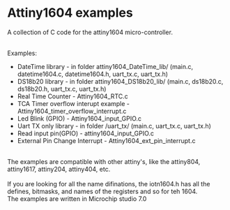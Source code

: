 # Attiny1604 examples<br />
A collection of C code for the attiny1604 micro-controller. <br />
<br />
<p>Examples:</p>
<ul>
<li>DateTime library - in folder attiny1604_DateTime_lib/ (main.c, datetime1604.c, datetime1604.h, uart_tx.c, uart_tx.h) </li>
<li>DS18b20 library - in folder attiny1604_DS18b20_lib/ (main.c, ds18b20.c, ds18b20.h, uart_tx.c, uart_tx.h) </li>
<li>Real Time Counter - Attiny1604_RTC.c </li>
<li>TCA Timer overflow interupt example - Attiny1604_timer_overflow_interrupt.c</li>
<li>Led Blink (GPIO) - Attiny1604_input_GPIO.c </li>
<li>Uart TX only library - in folder  /uart_tx/ (main.c, uart_tx.c, uart_tx.h) </li>
<li>Read input pin(GPIO) - attiny1604_input_GPIO.c </li>
<li>External Pin Change Interrupt - Attiny1604_ext_pin_interrupt.c </li>
</ul>
<br />
The examples are compatible with other attiny's, like the attiny804, attiny1617, attiny204, attiny404, etc.<br />
<br />
If you are looking for all the name difinations, the iotn1604.h has all the defines, bitmasks, and names of the registers and so for teh 1604. <br />
The examples are written in Microchip studio 7.0 <br />

